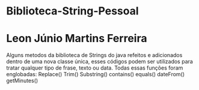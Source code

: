 # Biblioteca-String-Pessoal
# Leon Júnio Martins Ferreira

Alguns metodos da biblioteca de Strings do java refeitos e adicionados dentro de uma nova classe única, esses códigos podem ser utilizados para tratar qualquer tipo de frase, texto ou data.
Todas essas funções foram englobadas:
Replace()
Trim()
Substring()
contains()
equals()
dateFrom()
getMinutes()
